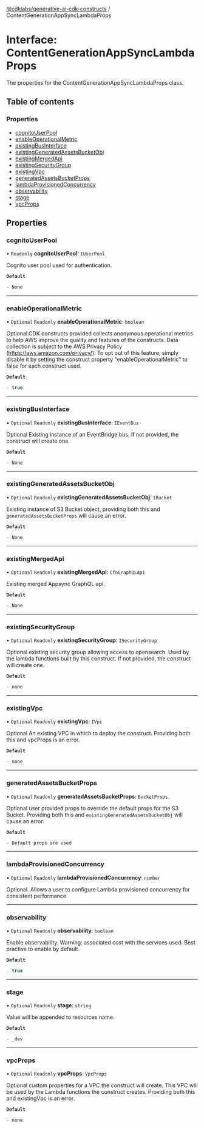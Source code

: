 [@cdklabs/generative-ai-cdk-constructs](../README.md) / ContentGenerationAppSyncLambdaProps

# Interface: ContentGenerationAppSyncLambdaProps

The properties for the ContentGenerationAppSyncLambdaProps class.

## Table of contents

### Properties

- [cognitoUserPool](ContentGenerationAppSyncLambdaProps.md#cognitouserpool)
- [enableOperationalMetric](ContentGenerationAppSyncLambdaProps.md#enableoperationalmetric)
- [existingBusInterface](ContentGenerationAppSyncLambdaProps.md#existingbusinterface)
- [existingGeneratedAssetsBucketObj](ContentGenerationAppSyncLambdaProps.md#existinggeneratedassetsbucketobj)
- [existingMergedApi](ContentGenerationAppSyncLambdaProps.md#existingmergedapi)
- [existingSecurityGroup](ContentGenerationAppSyncLambdaProps.md#existingsecuritygroup)
- [existingVpc](ContentGenerationAppSyncLambdaProps.md#existingvpc)
- [generatedAssetsBucketProps](ContentGenerationAppSyncLambdaProps.md#generatedassetsbucketprops)
- [lambdaProvisionedConcurrency](ContentGenerationAppSyncLambdaProps.md#lambdaprovisionedconcurrency)
- [observability](ContentGenerationAppSyncLambdaProps.md#observability)
- [stage](ContentGenerationAppSyncLambdaProps.md#stage)
- [vpcProps](ContentGenerationAppSyncLambdaProps.md#vpcprops)

## Properties

### cognitoUserPool

• `Readonly` **cognitoUserPool**: `IUserPool`

Cognito user pool used for authentication.

**`Default`**

```ts
- None
```

___

### enableOperationalMetric

• `Optional` `Readonly` **enableOperationalMetric**: `boolean`

Optional.CDK constructs provided collects anonymous operational
metrics to help AWS improve the quality and features of the
constructs. Data collection is subject to the AWS Privacy Policy
(https://aws.amazon.com/privacy/). To opt out of this feature,
simply disable it by setting the construct property
"enableOperationalMetric" to false for each construct used.

**`Default`**

```ts
- true
```

___

### existingBusInterface

• `Optional` `Readonly` **existingBusInterface**: `IEventBus`

Optional Existing instance of an EventBridge bus. If not provided, the construct will create one.

**`Default`**

```ts
- None
```

___

### existingGeneratedAssetsBucketObj

• `Optional` `Readonly` **existingGeneratedAssetsBucketObj**: `IBucket`

Existing instance of S3 Bucket object, providing both this and `generatedAssetsBucketProps` will cause an error.

**`Default`**

```ts
- None
```

___

### existingMergedApi

• `Optional` `Readonly` **existingMergedApi**: `CfnGraphQLApi`

Existing merged Appsync GraphQL api.

**`Default`**

```ts
- None
```

___

### existingSecurityGroup

• `Optional` `Readonly` **existingSecurityGroup**: `ISecurityGroup`

Optional existing security group allowing access to opensearch. Used by the lambda functions
built by this construct. If not provided, the construct will create one.

**`Default`**

```ts
- none
```

___

### existingVpc

• `Optional` `Readonly` **existingVpc**: `IVpc`

Optional An existing VPC in which to deploy the construct. Providing both this and
vpcProps is an error.

**`Default`**

```ts
- none
```

___

### generatedAssetsBucketProps

• `Optional` `Readonly` **generatedAssetsBucketProps**: `BucketProps`

Optional user provided props to override the default props for the S3 Bucket.
Providing both this and `existingGeneratedAssetsBucketObj` will cause an error.

**`Default`**

```ts
- Default props are used
```

___

### lambdaProvisionedConcurrency

• `Optional` `Readonly` **lambdaProvisionedConcurrency**: `number`

Optional. Allows a user to configure
Lambda provisioned concurrency for consistent performance

___

### observability

• `Optional` `Readonly` **observability**: `boolean`

Enable observability. Warning: associated cost with the services
used. Best practive to enable by default.

**`Default`**

```ts
- true
```

___

### stage

• `Optional` `Readonly` **stage**: `string`

Value will be appended to resources name.

**`Default`**

```ts
- _dev
```

___

### vpcProps

• `Optional` `Readonly` **vpcProps**: `VpcProps`

Optional custom properties for a VPC the construct will create. This VPC will
be used by the Lambda functions the construct creates. Providing
both this and existingVpc is an error.

**`Default`**

```ts
- none
```
